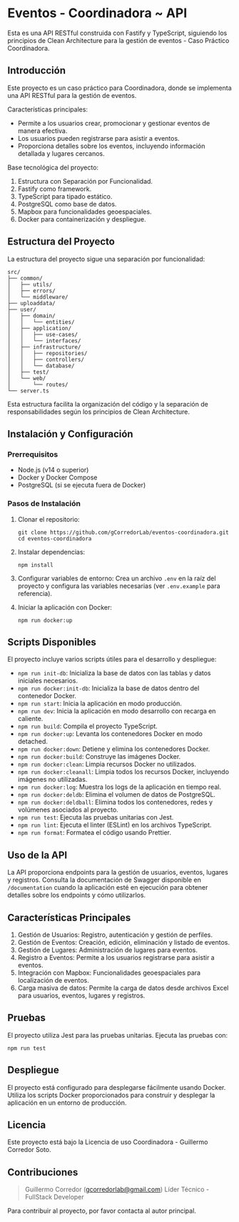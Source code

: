 # Eventos - Coordinadora ~ API

Esta es una API RESTful construida con Fastify y TypeScript, siguiendo los principios de Clean Architecture para la gestión de eventos - Caso Práctico Coordinadora.

## Introducción

Este proyecto es un caso práctico para Coordinadora, donde se implementa una API RESTful para la gestión de eventos. 

Características principales:
- Permite a los usuarios crear, promocionar y gestionar eventos de manera efectiva.
- Los usuarios pueden registrarse para asistir a eventos.
- Proporciona detalles sobre los eventos, incluyendo información detallada y lugares cercanos.

Base tecnológica del proyecto:
1. Estructura con Separación por Funcionalidad.
2. Fastify como framework.
3. TypeScript para tipado estático.
4. PostgreSQL como base de datos.
5. Mapbox para funcionalidades geoespaciales.
6. Docker para containerización y despliegue.

## Estructura del Proyecto

La estructura del proyecto sigue una separación por funcionalidad:

```
src/
├── common/
│   ├── utils/
│   ├── errors/
│   └── middleware/
├── uploaddata/
├── user/
│   ├── domain/
│   │   └── entities/
│   ├── application/
│   │   ├── use-cases/
│   │   └── interfaces/
│   ├── infrastructure/
│   │   ├── repositories/
│   │   ├── controllers/
│   │   └── database/
│   ├── test/
│   └── web/
│       └── routes/
└── server.ts
```

Esta estructura facilita la organización del código y la separación de responsabilidades según los principios de Clean Architecture.

## Instalación y Configuración

### Prerrequisitos

- Node.js (v14 o superior)
- Docker y Docker Compose
- PostgreSQL (si se ejecuta fuera de Docker)

### Pasos de Instalación

1. Clonar el repositorio:
   ```
   git clone https://github.com/gCorredorLab/eventos-coordinadora.git
   cd eventos-coordinadora
   ```

2. Instalar dependencias:
   ```
   npm install
   ```

3. Configurar variables de entorno:
   Crea un archivo `.env` en la raíz del proyecto y configura las variables necesarias (ver `.env.example` para referencia).

4. Iniciar la aplicación con Docker:
   ```
   npm run docker:up
   ```

## Scripts Disponibles

El proyecto incluye varios scripts útiles para el desarrollo y despliegue:

- `npm run init-db`: Inicializa la base de datos con las tablas y datos iniciales necesarios.
- `npm run docker:init-db`: Inicializa la base de datos dentro del contenedor Docker.
- `npm run start`: Inicia la aplicación en modo producción.
- `npm run dev`: Inicia la aplicación en modo desarrollo con recarga en caliente.
- `npm run build`: Compila el proyecto TypeScript.
- `npm run docker:up`: Levanta los contenedores Docker en modo detached.
- `npm run docker:down`: Detiene y elimina los contenedores Docker.
- `npm run docker:build`: Construye las imágenes Docker.
- `npm run docker:clean`: Limpia recursos Docker no utilizados.
- `npm run docker:cleanall`: Limpia todos los recursos Docker, incluyendo imágenes no utilizadas.
- `npm run docker:log`: Muestra los logs de la aplicación en tiempo real.
- `npm run docker:deldb`: Elimina el volumen de datos de PostgreSQL.
- `npm run docker:deldball`: Elimina todos los contenedores, redes y volúmenes asociados al proyecto.
- `npm run test`: Ejecuta las pruebas unitarias con Jest.
- `npm run lint`: Ejecuta el linter (ESLint) en los archivos TypeScript.
- `npm run format`: Formatea el código usando Prettier.

## Uso de la API

La API proporciona endpoints para la gestión de usuarios, eventos, lugares y registros. Consulta la documentación de Swagger disponible en `/documentation` cuando la aplicación esté en ejecución para obtener detalles sobre los endpoints y cómo utilizarlos.

## Características Principales

1. Gestión de Usuarios: Registro, autenticación y gestión de perfiles.
2. Gestión de Eventos: Creación, edición, eliminación y listado de eventos.
3. Gestión de Lugares: Administración de lugares para eventos.
4. Registro a Eventos: Permite a los usuarios registrarse para asistir a eventos.
5. Integración con Mapbox: Funcionalidades geoespaciales para localización de eventos.
6. Carga masiva de datos: Permite la carga de datos desde archivos Excel para usuarios, eventos, lugares y registros.

## Pruebas

El proyecto utiliza Jest para las pruebas unitarias. Ejecuta las pruebas con:

```
npm run test
```

## Despliegue

El proyecto está configurado para desplegarse fácilmente usando Docker. Utiliza los scripts Docker proporcionados para construir y desplegar la aplicación en un entorno de producción.

## Licencia

Este proyecto está bajo la Licencia de uso Coordinadora - Guillermo Corredor Soto.

## Contribuciones

> Guillermo Corredor (gcorredorlab@gmail.com)
> Líder Técnico - FullStack Developer

Para contribuir al proyecto, por favor contacta al autor principal.
